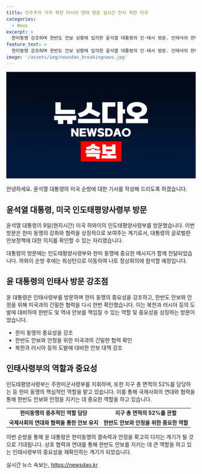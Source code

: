 ```yaml
---
title: 민주주의 가치 북한 러시아 연대 방문 실시간 인사 북한 미국
categories:
  - News
excerpt: >
  한미동맹 강조하며 한반도 안보 상황에 입각한 윤석열 대통령의 인·태사 방문. 인태사의 한미 연합방위태세 지원과 환태평양훈련 강조, 북한과 러시아에 대한 메시지 전달. 29년 만에 한국 대통령이 태평양사령부를 방문하며 한미동맹의 중요성과 인태사의 역할 강조. 윤 대통령의 격려사로 한미동맹 및 국제사회의 연대 강조 및 인태사의 중요성 강조. 나토 정상회의 참석을 위해 10일 워싱턴으로 이동할 예정.
feature_text: >
  한미동맹 강조하며 한반도 안보 상황에 입각한 윤석열 대통령의 인·태사 방문. 인태사의 한미 연합방위태세 지원과 환태평양훈련 강조, 북한과 러시아에 대한 메시지 전달. 29년 만에 한국 대통령이 태평양사령부를 방문하며 한미동맹의 중요성과 인태사의 역할 강조. 윤 대통령의 격려사로 한미동맹 및 국제사회의 연대 강조 및 인태사의 중요성 강조. 나토 정상회의 참석을 위해 10일 워싱턴으로 이동할 예정.
image: '/assets/img/newsdao_breakingnews.jpg'
---
```


<p><img src="/assets/img/newsdao_breakingnews.jpg" alt="ontimetimes 속보" /></p>

<p>안녕하세요. 윤석열 대통령의 미국 순방에 대한 기사를 작성해 드리도록 하겠습니다.</p>

<h2 data-ke-size="size26">윤석열 대통령, 미국 인도태평양사령부 방문</h2>

<p>윤석열 대통령이 9일(현지시간) 미국 하와이의 인도태평양사령부를 방문했습니다. 이번 방문은 한미 동맹의 강화와 협력을 상징적으로 보여주는 계기로서, 대통령의 글로벌한 안보정책에 대한 의지를 확인할 수 있는 자리였습니다.</p>

<p data-ke-size="size16">대통령의 방문에는 인도태평양사령부와 한미 동맹에 중요한 메시지가 함께 전달되었습니다. 하와이 순방 후에는 워싱턴으로 이동하여 나토 정상회의에 참석할 예정입니다.</p>

<h2 data-ke-size="size26">윤 대통령의 인태사 방문 강조점</h2>

<p>윤 대통령은 인태사령부를 방문하며 한미 동맹의 중요성을 강조하고, 한반도 안보와 안정을 위해 미국과의 긴밀한 협력을 다시 한번 확인했습니다. 이는 북한과 러시아 등의 도발에 대비하여 한반도 및 역내 안보를 책임질 수 있는 역할 및 중요성을 상징하는 방문이었습니다.</p>

<ul>
  <li>한미 동맹의 중요성을 강조</li>
  <li>한반도 안보와 안정을 위한 미국과의 긴밀한 협력 확인</li>
  <li>북한과 러시아 등의 도발에 대비한 안보 대책 강조</li>
</ul>

<h2 data-ke-size="size26">인태사령부의 역할과 중요성</h2>

<p>인도태평양사령부는 주한미군사령부를 지휘하며, 또한 지구 총 면적의 52%를 담당하는 등 한미 동맹의 핵심적인 역할을 맡고 있습니다. 이를 통해 국제사회의 연대와 협력을 통해 한반도 안보와 안정을 지키는 데 중요한 역할을 하고 있습니다.</p>

<table>
  <tr>
    <td style="text-align: center; height: 17px;"><b>한미동맹의 중추적인 역할 담당</b></td>
    <td style="text-align: center; height: 17px;"><b>지구 총 면적의 52%를 관할</b></td>
  </tr>
  <tr>
    <td style="text-align: center; height: 17px;"><b>국제사회의 연대와 협력을 통한 안보 유지</b></td>
    <td style="text-align: center; height: 17px;"><b>한반도 안보와 안정을 위한 중요한 역할</b></td>
  </tr>
</table>

<p>이번 순방을 통해 윤 대통령은 한미동맹의 결속력과 안정을 확고히 다지는 계기가 될 것으로 기대됩니다. 상호 협력과 연대를 통해 한반도 안보를 지키는 데 큰 역할을 하고 있는 인태사령부의 중요성을 재확인하는 계기가 되었습니다.</p>
실시간 뉴스 속보는, <a href="https://newsdao.kr" rel="dofollow">https://newsdao.kr</a>


